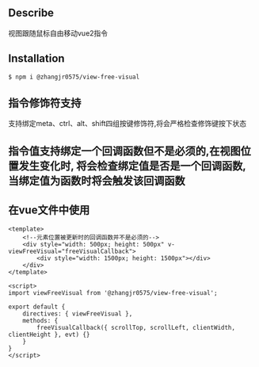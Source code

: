 ## Describe

视图跟随鼠标自由移动vue2指令

## Installation

```
$ npm i @zhangjr0575/view-free-visual
```
## 指令修饰符支持
支持绑定meta、ctrl、alt、shift四组按键修饰符,将会严格检查修饰键按下状态

## 指令值支持绑定一个回调函数但不是必须的,在视图位置发生变化时, 将会检查绑定值是否是一个回调函数, 当绑定值为函数时将会触发该回调函数

## 在vue文件中使用
```vue
<template>
	<!--元素位置被更新时的回调函数并不是必须的-->
	<div style="width: 500px; height: 500px" v-viewFreeVisual="freeVisualCallback">
		<div style="width: 1500px; height: 1500px"></div>
	</div>
</template>

<script>
import viewFreeVisual from '@zhangjr0575/view-free-visual';

export default {
	directives: { viewFreeVisual },
	methods: {
		freeVisualCallback({ scrollTop, scrollLeft, clientWidth, clientHeight }, evt) {}
	}
}
</script>
```
